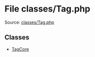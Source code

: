 File classes/Tag.php
=========

Source: [classes/Tag.php](https://github.com/PrestaShop/PrestaShop/blob/1.6.0.4/classes/Tag.php)


Classes
-------

* [TagCore](class.TagCore.md)

